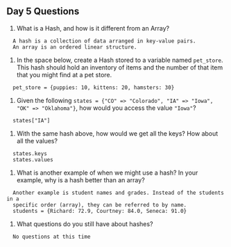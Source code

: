 ## Day 5 Questions

1. What is a Hash, and how is it different from an Array?
```
  A hash is a collection of data arranged in key-value pairs.
  An array is an ordered linear structure.
```

1. In the space below, create a Hash stored to a variable named `pet_store`.  This hash should hold an inventory of items and the number of that item that you might find at a pet store.
```
  pet_store = {puppies: 10, kittens: 20, hamsters: 30}
```

1. Given the following `states = {"CO" => "Colorado", "IA" => "Iowa", "OK" => "Oklahoma"}`, how would you access the value `"Iowa"`?
```
  states["IA"]
```

1. With the same hash above, how would we get all the keys?  How about all the values?
```
  states.keys
  states.values
```

1. What is another example of when we might use a hash?  In your example, why is a hash better than an array?
```
  Another example is student names and grades. Instead of the students in a
  specific order (array), they can be referred to by name.
  students = {Richard: 72.9, Courtney: 84.0, Seneca: 91.0}
```

1. What questions do you still have about hashes?
```
  No questions at this time
```
